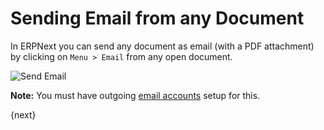 <!-- add-breadcrumbs -->
# Sending Email from any Document

In ERPNext you can send any document as email (with a PDF attachment) by clicking on `Menu > Email` from any open document.

<img class="screenshot" alt="Send Email" src="{{docs_base_url}}/assets/img/setup/email/send-email.gif">

**Note:** You must have outgoing [email accounts](/docs/user/manual/en/setting-up/email/email-account.html) setup for this.

{next}
